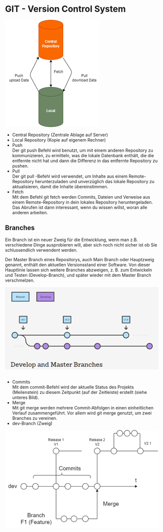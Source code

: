 # GIT - Version Control System

![TestImage](images/pushPull.drawio.png)

- Central Repository (Zentrale Ablage auf Server)
- Local Repository (Kopie auf eigenem Rechner)
- Push <br>
  Der git push Befehl wird benutzt, um mit einem anderen Repository zu kommunizieren, zu ermitteln, was die lokale Datenbank enthält, die die entfernte nicht hat und dann die Differenz in das entfernte Repository zu pushen.
- Pull <br>
  Der git pull -Befehl wird verwendet, um Inhalte aus einem Remote-Repository herunterzuladen und unverzüglich das lokale Repository zu aktualisieren, damit die Inhalte übereinstimmen.
- Fetch <br>
  Mit dem Befehl git fetch werden Commits, Dateien und Verweise aus einem Remote-Repository in dein lokales Repository heruntergeladen. Das Abrufen ist dann interessant, wenn du wissen willst, woran alle anderen arbeiten.

## Branches

Ein Branch ist ein neuer Zweig für die Entwicklung, wenn man z.B. verschiedene Dinge ausprobieren will, aber
sich noch nicht sicher ist ob Sie schlussendlich verwendent werden.  

Der Master Branch eines Repositorys, auch Main Branch oder Hauptzweig genannt,
enthält den aktuellen Versionsstand einer Software. Von dieser Hauptlinie lassen
sich weitere Branches abzweigen, z. B. zum Entwickeln und Testen (Develop-Branch), und später
wieder mit dem Master Branch verschmelzen.

![TestImage](images/master_dev_branch.png)
##
- Commits <br>
  Mit dem commit-Befehl wird der aktuelle Status des Projekts (Meilenstein) zu diesem Zeitpunkt (auf der Zeitleiste) erstellt (siehe unteres Bild).
- Merge <br>
  Mit git merge werden mehrere Commit-Abfolgen in einen einheitlichen Verlauf zusammengeführt. Vor allem wird git merge genutzt, um zwei Branches zu vereinen.
- dev-Branch (Zweig)

![TestImage](images/branches.drawio.png)